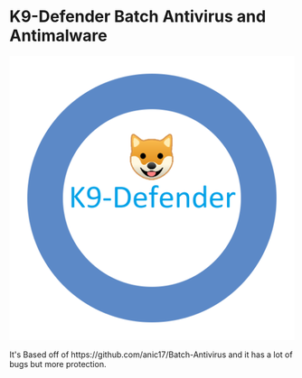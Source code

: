 # K9-Defender Batch Antivirus and Antimalware
<p><img src="icon.png" alt=""></p>
<p>It's Based off of https://github.com/anic17/Batch-Antivirus and it has a lot of bugs but more protection.</p>
